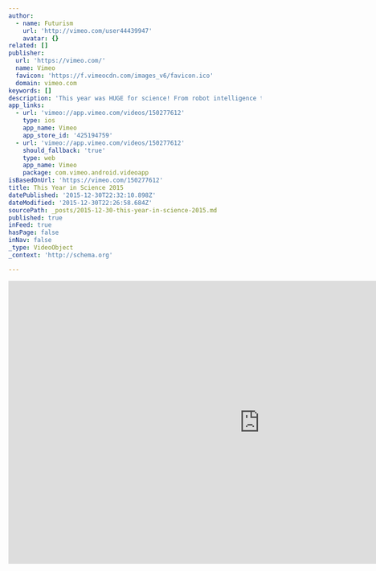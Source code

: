```yaml
---
author:
  - name: Futurism
    url: 'http://vimeo.com/user44439947'
    avatar: {}
related: []
publisher:
  url: 'https://vimeo.com/'
  name: Vimeo
  favicon: 'https://f.vimeocdn.com/images_v6/favicon.ico'
  domain: vimeo.com
keywords: []
description: 'This year was HUGE for science! From robot intelligence to deep space exploration, we touched upon it all in this video compilation'
app_links:
  - url: 'vimeo://app.vimeo.com/videos/150277612'
    type: ios
    app_name: Vimeo
    app_store_id: '425194759'
  - url: 'vimeo://app.vimeo.com/videos/150277612'
    should_fallback: 'true'
    type: web
    app_name: Vimeo
    package: com.vimeo.android.videoapp
isBasedOnUrl: 'https://vimeo.com/150277612'
title: This Year in Science 2015
datePublished: '2015-12-30T22:32:10.898Z'
dateModified: '2015-12-30T22:26:58.684Z'
sourcePath: _posts/2015-12-30-this-year-in-science-2015.md
published: true
inFeed: true
hasPage: false
inNav: false
_type: VideoObject
_context: 'http://schema.org'

---
```

<iframe src="https://cdn.embedly.com/widgets/media.html?src=https%3A%2F%2Fplayer.vimeo.com%2Fvideo%2F150277612&amp;url=https%3A%2F%2Fvimeo.com%2F150277612&amp;image=http%3A%2F%2Fi.vimeocdn.com%2Fvideo%2F549711389_1280.jpg&amp;key=b7d04c9b404c499eba89ee7072e1c4f7&amp;type=text%2Fhtml&amp;schema=vimeo" width="1000" height="563" scrolling="no" frameborder="0" allowfullscreen="allowfullscreen" style=""></iframe>